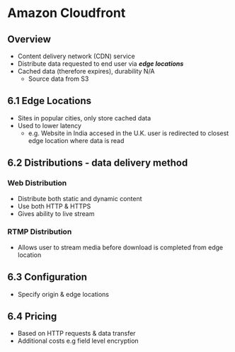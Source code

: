 # Amazon Cloudfront

## Overview
* Content delivery network (CDN) service
* Distribute data requested to end user via ***edge locations***
* Cached data (therefore expires), durability N/A
    * Source data from S3
    
## 6.1 Edge Locations
  * Sites in popular cities, only store cached data
  * Used to lower latency
    * e.g. Website in India accesed in the U.K. user is redirected to closest edge location where data is read

## 6.2 Distributions - data delivery method
### Web Distribution
  * Distribute both static and dynamic content
  * Use both HTTP & HTTPS
  * Gives ability to live stream
### RTMP Distribution
  * Allows user to stream media before download is completed from edge location
  
## 6.3 Configuration
* Specify origin & edge locations

## 6.4 Pricing
* Based on HTTP requests & data transfer
* Additional costs e.g field level encryption


